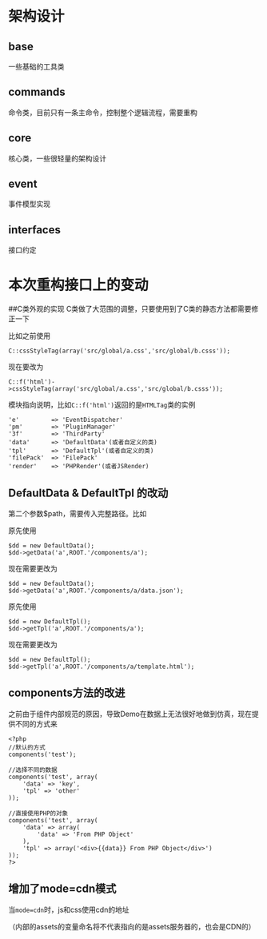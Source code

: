 # 架构设计
## base
一些基础的工具类

## commands
命令类，目前只有一条主命令，控制整个逻辑流程，需要重构

## core
核心类，一些很轻量的架构设计

## event
事件模型实现

## interfaces
接口约定

# 本次重构接口上的变动
##C类外观的实现
C类做了大范围的调整，只要使用到了C类的静态方法都需要修正一下

比如之前使用

    C::cssStyleTag(array('src/global/a.css','src/global/b.csss'));
现在要改为

    C::f('html')->cssStyleTag(array('src/global/a.css','src/global/b.csss'));
模块指向说明，比如`C::f('html')`返回的是`HTMLTag`类的实例

    'e'         => 'EventDispatcher'
    'pm'        => 'PluginManager'
    '3f'        => 'ThirdParty'
    'data'      => 'DefaultData'(或者自定义的类)
    'tpl'       => 'DefaultTpl'(或者自定义的类)
    'filePack'  => 'FilePack'
    'render'    => 'PHPRender'(或者JSRender)

## DefaultData & DefaultTpl 的改动
第二个参数$path，需要传入完整路径。比如

原先使用

    $dd = new DefaultData();
    $dd->getData('a',ROOT.'/components/a');
现在需要更改为

    $dd = new DefaultData();
    $dd->getData('a',ROOT.'/components/a/data.json');


原先使用

    $dd = new DefaultTpl();
    $dd->getTpl('a',ROOT.'/components/a');
现在需要更改为

    $dd = new DefaultTpl();
    $dd->getTpl('a',ROOT.'/components/a/template.html');

## components方法的改进
之前由于组件内部规范的原因，导致Demo在数据上无法很好地做到仿真，现在提供不同的方式来

    <?php
    //默认的方式
    components('test');

    //选择不同的数据
    components('test', array(
        'data' => 'key',
        'tpl' => 'other'
    ));

    //直接使用PHP的对象
    components('test', array(
        'data' => array(
            'data' => 'From PHP Object'
        ),
        'tpl' => array('<div>{{data}} From PHP Object</div>')
    ));
    ?>


## 增加了mode=cdn模式
当`mode=cdn`时，js和css使用cdn的地址

（内部的assets的变量命名将不代表指向的是assets服务器的，也会是CDN的）


